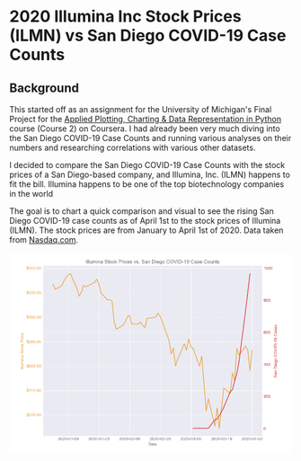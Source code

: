 # 2020 Illumina Inc Stock Prices (ILMN) vs San Diego COVID-19 Case Counts

## Background

This started off as an assignment for the University of Michigan's Final Project for the [Applied Plotting, Charting & Data Representation in Python](https://www.coursera.org/learn/python-plotting?specialization=data-science-python) course (Course 2) on Coursera. I had already been very much diving into the San Diego COVID-19 Case Counts and running various analyses on their numbers and researching correlations with various other datasets.

I decided to compare the San Diego COVID-19 Case Counts with the stock prices of a San Diego-based company, and Illumina, Inc. (ILMN) happens to fit the bill. Illumina happens to be one of the top biotechnology companies in the world 

The goal is to chart a quick comparison and visual to see the rising San Diego COVID-19 case counts as of April 1st to the stock prices of Illumina (ILMN). The stock prices are from January to April 1st of 2020. Data taken from [Nasdaq.com](https://www.nasdaq.com/).

![Illumina vs SD COVID-19](images/illumina-stock-vs-sd-covid-counts.png)
